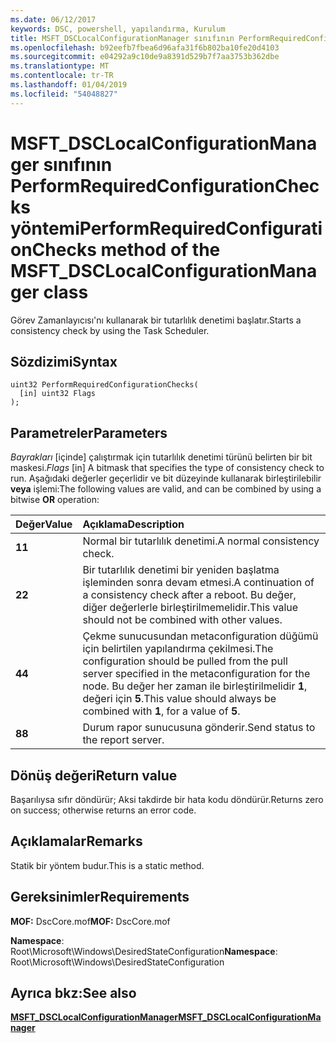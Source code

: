 ```yaml
---
ms.date: 06/12/2017
keywords: DSC, powershell, yapılandırma, Kurulum
title: MSFT_DSCLocalConfigurationManager sınıfının PerformRequiredConfigurationChecks yöntemi
ms.openlocfilehash: b92eefb7fbea6d96afa31f6b802ba10fe20d4103
ms.sourcegitcommit: e04292a9c10de9a8391d529b7f7aa3753b362dbe
ms.translationtype: MT
ms.contentlocale: tr-TR
ms.lasthandoff: 01/04/2019
ms.locfileid: "54048827"
---
```

# <a name="performrequiredconfigurationchecks-method-of-the-msftdsclocalconfigurationmanager-class"></a><span data-ttu-id="731b1-103">MSFT_DSCLocalConfigurationManager sınıfının PerformRequiredConfigurationChecks yöntemi</span><span class="sxs-lookup"><span data-stu-id="731b1-103">PerformRequiredConfigurationChecks method of the MSFT_DSCLocalConfigurationManager class</span></span>

<span data-ttu-id="731b1-104">Görev Zamanlayıcısı'nı kullanarak bir tutarlılık denetimi başlatır.</span><span class="sxs-lookup"><span data-stu-id="731b1-104">Starts a consistency check by using the Task Scheduler.</span></span>

## <a name="syntax"></a><span data-ttu-id="731b1-105">Sözdizimi</span><span class="sxs-lookup"><span data-stu-id="731b1-105">Syntax</span></span>

```mof
uint32 PerformRequiredConfigurationChecks(
  [in] uint32 Flags
);
```

## <a name="parameters"></a><span data-ttu-id="731b1-106">Parametreler</span><span class="sxs-lookup"><span data-stu-id="731b1-106">Parameters</span></span>

<span data-ttu-id="731b1-107">*Bayrakları* \[içinde\] çalıştırmak için tutarlılık denetimi türünü belirten bir bit maskesi.</span><span class="sxs-lookup"><span data-stu-id="731b1-107">*Flags* \[in\] A bitmask that specifies the type of consistency check to run.</span></span> <span data-ttu-id="731b1-108">Aşağıdaki değerler geçerlidir ve bit düzeyinde kullanarak birleştirilebilir **veya** işlemi:</span><span class="sxs-lookup"><span data-stu-id="731b1-108">The following values are valid, and can be combined by using a bitwise **OR** operation:</span></span>

|<span data-ttu-id="731b1-109">Değer</span><span class="sxs-lookup"><span data-stu-id="731b1-109">Value</span></span> |<span data-ttu-id="731b1-110">Açıklama</span><span class="sxs-lookup"><span data-stu-id="731b1-110">Description</span></span> |
|:--- |:---|
|<span data-ttu-id="731b1-111">**1**</span><span class="sxs-lookup"><span data-stu-id="731b1-111">**1**</span></span> | <span data-ttu-id="731b1-112">Normal bir tutarlılık denetimi.</span><span class="sxs-lookup"><span data-stu-id="731b1-112">A normal consistency check.</span></span> |
|<span data-ttu-id="731b1-113">**2**</span><span class="sxs-lookup"><span data-stu-id="731b1-113">**2**</span></span> | <span data-ttu-id="731b1-114">Bir tutarlılık denetimi bir yeniden başlatma işleminden sonra devam etmesi.</span><span class="sxs-lookup"><span data-stu-id="731b1-114">A continuation of a consistency check after a reboot.</span></span> <span data-ttu-id="731b1-115">Bu değer, diğer değerlerle birleştirilmemelidir.</span><span class="sxs-lookup"><span data-stu-id="731b1-115">This value should not be combined with other values.</span></span> |
|<span data-ttu-id="731b1-116">**4**</span><span class="sxs-lookup"><span data-stu-id="731b1-116">**4**</span></span> | <span data-ttu-id="731b1-117">Çekme sunucusundan metaconfiguration düğümü için belirtilen yapılandırma çekilmesi.</span><span class="sxs-lookup"><span data-stu-id="731b1-117">The configuration should be pulled from the pull server specified in the metaconfiguration for the node.</span></span> <span data-ttu-id="731b1-118">Bu değer her zaman ile birleştirilmelidir **1**, değeri için **5**.</span><span class="sxs-lookup"><span data-stu-id="731b1-118">This value should always be combined with **1**, for a value of **5**.</span></span> |
|<span data-ttu-id="731b1-119">**8**</span><span class="sxs-lookup"><span data-stu-id="731b1-119">**8**</span></span> | <span data-ttu-id="731b1-120">Durum rapor sunucusuna gönderir.</span><span class="sxs-lookup"><span data-stu-id="731b1-120">Send status to the report server.</span></span> |

## <a name="return-value"></a><span data-ttu-id="731b1-121">Dönüş değeri</span><span class="sxs-lookup"><span data-stu-id="731b1-121">Return value</span></span>

<span data-ttu-id="731b1-122">Başarılıysa sıfır döndürür; Aksi takdirde bir hata kodu döndürür.</span><span class="sxs-lookup"><span data-stu-id="731b1-122">Returns zero on success; otherwise returns an error code.</span></span>

## <a name="remarks"></a><span data-ttu-id="731b1-123">Açıklamalar</span><span class="sxs-lookup"><span data-stu-id="731b1-123">Remarks</span></span>

<span data-ttu-id="731b1-124">Statik bir yöntem budur.</span><span class="sxs-lookup"><span data-stu-id="731b1-124">This is a static method.</span></span>

## <a name="requirements"></a><span data-ttu-id="731b1-125">Gereksinimler</span><span class="sxs-lookup"><span data-stu-id="731b1-125">Requirements</span></span>

<span data-ttu-id="731b1-126">**MOF:** DscCore.mof</span><span class="sxs-lookup"><span data-stu-id="731b1-126">**MOF:** DscCore.mof</span></span>

<span data-ttu-id="731b1-127">**Namespace**: Root\Microsoft\Windows\DesiredStateConfiguration</span><span class="sxs-lookup"><span data-stu-id="731b1-127">**Namespace**: Root\Microsoft\Windows\DesiredStateConfiguration</span></span>

## <a name="see-also"></a><span data-ttu-id="731b1-128">Ayrıca bkz:</span><span class="sxs-lookup"><span data-stu-id="731b1-128">See also</span></span>

[<span data-ttu-id="731b1-129">**MSFT_DSCLocalConfigurationManager**</span><span class="sxs-lookup"><span data-stu-id="731b1-129">**MSFT_DSCLocalConfigurationManager**</span></span>](msft-dsclocalconfigurationmanager.md)